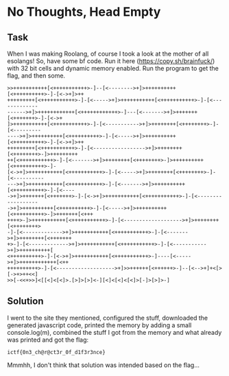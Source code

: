 # No Thoughts, Head Empty

## Task

When I was making Roolang, of course I took a look at the mother of all esolangs! So, have some bf code. Run it here (https://copy.sh/brainfuck/) with 32 bit cells and dynamic memory enabled. Run the program to get the flag, and then some.

```
>>+++++++++++[<+++++++++++>-]--[<-------->+]>++++++++++[<++++++++++>-]-[<->+]>++
+++++++++[<+++++++++++>-]-[<----->+]>+++++++++++[<+++++++++++>-]-[<-------------
------>+]>++++++++++++[<++++++++++++>-]---[<------->+]>+++++++[<+++++++>-]-[<->+
]>+++++++++++[<+++++++++++>-]-[<----------->+]>++++++++[<++++++++>-]-[<---------
---->+]>++++++++++[<++++++++++>-]-[<----->+]>++++++++++[<++++++++++>-]-[<->+]>++
+++++++++[<+++++++++++>-]-[<----------------->+]>++++++++[<++++++++>-]>+++++++++
++[<+++++++++++>-]-[<------->+]>++++++++[<++++++++>-]>++++++++++[<++++++++++>-]-
[<->+]>+++++++++++[<+++++++++++>-]-[<----->+]>++++++++[<++++++++>-]-[<----------
--->+]>+++++++++++[<+++++++++++>-]-[<------->+]>++++++++++[<++++++++++>-]-[<----
->+]>+++++++[<+++++++>-]-[<->+]>+++++++++++[<+++++++++++>-]-[<------------------
->+]>++++++++++[<++++++++++>-]-[<----->+]>++++++++++[<++++++++++>-]>+++++++[<+++
++++>-]>+++++++++++[<+++++++++++>-]-[<------------------->+]>++++++++[<++++++++>
-]-[<------------->+]>+++++++++++[<+++++++++++>-]-[<------->+]>++++++++[<+++++++
+>-]-[<------------->+]>+++++++++++[<+++++++++++>-]-[<----------->+]>++++++++++[
<++++++++++>-]-[<->+]>+++++++++++[<+++++++++++>-]----[<----->+]>++++++++++++[<++
++++++++++>-]-[<------------------->+]>>++++++[<++++++>-]--[<-->+]+<[>[->+>++<<]
>>[-<<+>>]<[[<]<[<]>.[>]>[>]<-][<]<[<]<[<]>[-]>[>]>-]
```

## Solution

I went to the site they mentioned, configured the stuff, downloaded the
generated javascript code, printed the memory by adding a small
console.log(m), combined the stuff I got from the memory and what already
was printed and got the flag:

`ictf{0n3_ch@r@ct3r_0f_d1f3r3nce}`

Mmmhh, I don't think that solution was intended based on the flag...
